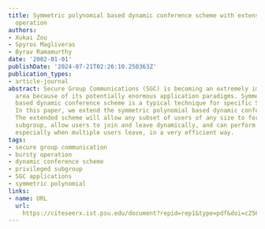 ```yaml
---
title: Symmetric polynomial based dynamic conference scheme with extension in bursty
  operation
authors:
- Xukai Zou
- Spyros Magliveras
- Byrav Ramamurthy
date: '2002-01-01'
publishDate: '2024-07-21T02:26:10.250363Z'
publication_types:
- article-journal
abstract: Secure Group Communications (SGC) is becoming an extremely important research
  area because of its potentially enormous application paradigms. Symmetric polynomial
  based dynamic conference scheme is a typical technique for specific SGC applications.
  In this paper, we extend the symmetric polynomial based dynamic conference scheme.
  The extended scheme will allow any subset of users of any size to form a privileged
  subgroup, allow users to join and leave dynamically, and can perform bursty operation,
  especially when multiple users leave, in a very efficient way.
tags:
- secure group communication
- bursty operation
- dynamic conference scheme
- privileged subgroup
- SGC applications
- symmetric polynomial
links:
- name: URL
  url: 
    https://citeseerx.ist.psu.edu/document?repid=rep1&type=pdf&doi=c2569e6ce82eadeebab0ceef73be059fde2cf0b6
---
```

